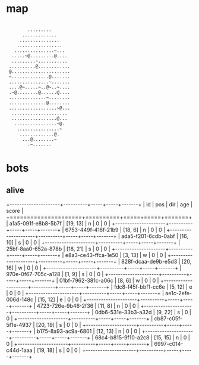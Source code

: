 # map

```

        .........
      .............
     ...............
    .................
   ...............~...
  .....~@.........@....
  .........~...........
 ..........@............
 @......................
 ~..............@.......
 ...............~.......
 ....@~.....~..@~..~....
 .~@........@......@....
 ..............~........
 ..............@........
 ..................~@...
  .....................
  .................@...
   ................~@.
    ................~
     .............@.
      ...@........~
        .~.......

```

# bots

## alive

+---------------------+----------+-----+-----+-------+
| id                  | pos      | dir | age | score |
+=====================+==========+=====+=====+=======+
| a1a5-091f-e8b8-5b7f | [19, 13] | n   | 0   | 0     |
+---------------------+----------+-----+-----+-------+
| 6753-449f-416f-21b9 | [18, 6]  | n   | 0   | 0     |
+---------------------+----------+-----+-----+-------+
| ada5-f201-6cdb-0abf | [16, 10] | s   | 0   | 0     |
+---------------------+----------+-----+-----+-------+
| 25bf-8aa0-652a-878b | [18, 21] | s   | 0   | 0     |
+---------------------+----------+-----+-----+-------+
| e8a3-ce43-ffca-1e50 | [3, 13]  | w   | 0   | 0     |
+---------------------+----------+-----+-----+-------+
| 828f-dcaa-de9b-e5d3 | [20, 16] | w   | 0   | 0     |
+---------------------+----------+-----+-----+-------+
| 970e-0f67-705c-a128 | [1, 9]   | s   | 0   | 0     |
+---------------------+----------+-----+-----+-------+
| 01bf-7962-381c-a06c | [8, 6]   | w   | 0   | 0     |
+---------------------+----------+-----+-----+-------+
| fdc8-f45f-bbf1-cc6e | [5, 12]  | e   | 0   | 0     |
+---------------------+----------+-----+-----+-------+
| ae1c-2efe-006d-148c | [15, 12] | e   | 0   | 0     |
+---------------------+----------+-----+-----+-------+
| 4723-726e-9b46-2f36 | [11, 8]  | n   | 0   | 0     |
+---------------------+----------+-----+-----+-------+
| 0db6-531e-33b3-a32d | [9, 22]  | s   | 0   | 0     |
+---------------------+----------+-----+-----+-------+
| cb87-c05f-5f1e-4937 | [20, 19] | s   | 0   | 0     |
+---------------------+----------+-----+-----+-------+
| b175-8a93-ac9a-6801 | [12, 13] | n   | 0   | 0     |
+---------------------+----------+-----+-----+-------+
| 68c4-b815-9f10-a2c8 | [15, 15] | n   | 0   | 0     |
+---------------------+----------+-----+-----+-------+
| 6997-c014-c44d-1aaa | [19, 18] | s   | 0   | 0     |
+---------------------+----------+-----+-----+-------+
